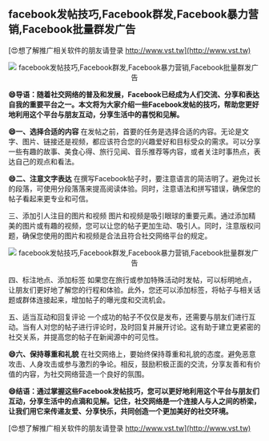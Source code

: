 ## **facebook发帖技巧,Facebook群发,Facebook暴力营销,Facebook批量群发广告**

[😍想了解推广相关软件的朋友请登录 http://www.vst.tw](http://www.vst.tw)

 <center><img src="https://vst.tw/MP4/tuiguang/png/1.png" alt="facebook发帖技巧,Facebook群发,Facebook暴力营销,Facebook批量群发广告"></center>

**😄导语：随着社交网络的普及和发展，Facebook已经成为人们交流、分享和表达自我的重要平台之一。本文将为大家介绍一些Facebook发帖的技巧，帮助您更好地利用这个平台与朋友互动，分享生活中的喜悦和见解。**

**😄一、选择合适的内容**
在发帖之前，首要的任务是选择合适的内容。无论是文字、图片、链接还是视频，都应该符合您的兴趣爱好和目标受众的需求。可以分享一些有趣的故事、美食心得、旅行见闻、音乐推荐等内容，或者关注时事热点，表达自己的观点和看法。

**😄二、注意文字表达**
在撰写Facebook帖子时，要注意语言的简洁明了。避免过长的段落，可使用分段落落来提高阅读体验。同时，注意语法和拼写错误，确保您的帖子看起来更专业和可信。

三、添加引人注目的图片和视频
图片和视频是吸引眼球的重要元素。通过添加精美的图片或有趣的视频，您可以让您的帖子更加生动、吸引人。同时，注意版权问题，确保您使用的图片和视频是合法且符合社交网络平台的规定。

 <center><img src="https://vst.tw/MP4/tuiguang/png/8.png" alt="facebook发帖技巧,Facebook群发,Facebook暴力营销,Facebook批量群发广告"></center>

四、标注地点、添加标签
如果您在旅行或参加特殊活动时发帖，可以标明地点，让朋友们更好地了解您的行程和体验。此外，您还可以添加标签，将帖子与相关话题或群体连接起来，增加帖子的曝光度和交流机会。

五、适当互动和回复评论
一个成功的帖子不仅仅是发布，还需要与朋友们进行互动。当有人对您的帖子进行评论时，及时回复并展开讨论。这有助于建立更紧密的社交关系，并提高您的帖子在新闻源中的可见性。

**😄六、保持尊重和礼貌**
在社交网络上，要始终保持尊重和礼貌的态度。避免恶意攻击、人身攻击或参与激烈的争论。相反，鼓励积极正面的交流，分享友善和有价值的内容，为社交网络营造一个良好的氛围。

**😄结语：通过掌握这些Facebook发帖技巧，您可以更好地利用这个平台与朋友们互动，分享生活中的点滴和见解。记住，社交网络是一个连接人与人之间的桥梁，让我们用它来传递友爱、分享快乐，共同创造一个更加美好的社交环境。**

[😍想了解推广相关软件的朋友请登录 http://www.vst.tw](http://www.vst.tw)



